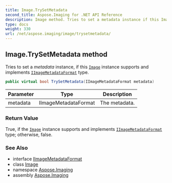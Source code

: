 ```yaml
---
title: Image.TrySetMetadata
second_title: Aspose.Imaging for .NET API Reference
description: Image method. Tries to set a metadata instance if this Image instance supports and implements IImageMetadataFormat type
type: docs
weight: 330
url: /net/aspose.imaging/image/trysetmetadata/
---
```

## Image.TrySetMetadata method

Tries to set a *metadata* instance, if this [`Image`](../) instance supports and implements [`IImageMetadataFormat`](../../../aspose.imaging.metadata/iimagemetadataformat/) type.

```csharp
public virtual bool TrySetMetadata(IImageMetadataFormat metadata)
```

| Parameter | Type | Description |
| --- | --- | --- |
| metadata | IImageMetadataFormat | The metadata. |

### Return Value

True, if the [`Image`](../) instance supports and implements [`IImageMetadataFormat`](../../../aspose.imaging.metadata/iimagemetadataformat/) type; otherwise, false.

### See Also

* interface [IImageMetadataFormat](../../../aspose.imaging.metadata/iimagemetadataformat/)
* class [Image](../)
* namespace [Aspose.Imaging](../../image/)
* assembly [Aspose.Imaging](../../../)



